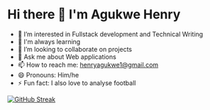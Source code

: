 
# Hi there 👋 I'm Agukwe Henry



- 👀 I’m interested in Fullstack development and Technical Writing 
- 🌱 I'm always learning
- 👯 I’m looking to collaborate on projects 
- 💬 Ask me about Web applications
- 📫 How to reach me: henryagukwe1@gmail.com
- 😄 Pronouns: Him/he
- ⚡ Fun fact: I also love to analyse football


[![GitHub Streak](https://github-readme-streak-stats.herokuapp.com?user=henryno111&theme=cobalt)](https://git.io/streak-stats)
